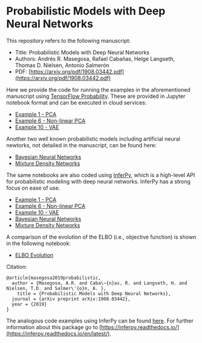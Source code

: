 # Probabilistic Models with Deep Neural Networks 

This repository refers to the following manuscript:

- Title: Probabilistic Models with Deep Neural Networks 
- Authors: Andrés R. Masegosa, Rafael Cabañas, Helge Langseth, Thomas D. Nielsen, Antonio Salmerón 
- PDF: [https://arxiv.org/pdf/1908.03442.pdf](https://arxiv.org/pdf/1908.03442.pdf)

Here we provide the code for running the examples in the aforementioned manuscript using
[TensorFlow Probability](https://www.tensorflow.org/probability). These are provided in Jupyter notebook format and can be executed in cloud services:

- [Example 1 - PCA](https://github.com/PGM-Lab/ProbModelingDNNs/blob/master/notebooks/Example1-PCA.ipynb)
- [Example 6 - Non-linear PCA](https://github.com/PGM-Lab/ProbModelingDNNs/blob/master/notebooks/Example6-NLPCA.ipynb)
- [Example 10 - VAE](https://github.com/PGM-Lab/ProbModelingDNNs/blob/master/notebooks/Example10-VAE.ipynb)

Another two well known probabilistic models including artificial neural newtorks, not detailed in the manuscript, can be found here:
- [Bayesian Neural Networks](https://github.com/PGM-Lab/ProbModelingDNNs/blob/master/notebooks/BayesianNeuralNetworks-Edward2.ipynb)
- [Mixture Density Networks](https://github.com/PGM-Lab/ProbModelingDNNs/blob/master/notebooks/mixture_density_networks-Edward2.ipynb)

The same notebooks are also coded using [InferPy](https://inferpy.readthedocs.io), which is a high-level API for probabilistic modeling with deep neural networks. InferPy has a strong focus on ease of use. 
- [Example 1 - PCA](https://github.com/PGM-Lab/InferPy/blob/master/notebooks/ProbModelingDNNs/Example1-PCA.ipynb)
- [Example 6 - Non-linear PCA](https://github.com/PGM-Lab/InferPy/blob/master/notebooks/ProbModelingDNNs/Example6-NLPCA.ipynb)
- [Example 10 - VAE](https://github.com/PGM-Lab/InferPy/blob/master/notebooks/ProbModelingDNNs/Example10-VAE.ipynb)
- [Bayesian Neural Networks](https://github.com/PGM-Lab/InferPy/blob/master/notebooks/BayesianNeuralNetworks.ipynb)
- [Mixture Density Networks](https://github.com/PGM-Lab/InferPy/blob/master/notebooks/mixture_density_networks.ipynb)

A comparison of the evolution of the ELBO (i.e., objective function) is shown in the following notebook:

- [ELBO Evolution](https://github.com/PGM-Lab/ProbModelingDNNs/blob/master/notebooks/res/ELBO-Evolution.ipynb)


Citation:

```
@article{masegosa2019probabilistic,
  author = {Masegosa, A.R. and Caba\~{n}as, R. and Langseth, H. and Nielsen, T.D. and Salmer\'{o}n, A. },
    title = {Probabilistic Models with Deep Neural Networks},
  journal = {arXiv preprint arXiv:1908.03442},
  year = {2019}
}
``` 


The analogous code examples using InferPy can be found [here](https://github.com/PGM-Lab/InferPy/tree/develop/notebooks/ProbModelingDNNs).
For further information about this package go to [https://inferpy.readthedocs.io/](https://inferpy.readthedocs.io/en/latest/).
